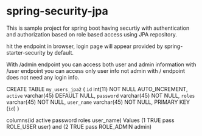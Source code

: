 # spring-security-jpa
This is sample project for spring boot having securtiy with authentication and authorization based on role based access using JPA repository.

hit the endpoint in browser, login page will appear provided by spring-starter-security by default.

With /admin endpoint you can access both user and admin information
with /user endpoint you can access only user info not admin
with / endpoint does not need any login info.

CREATE TABLE `my_users_jpa2` (
  `id` int(11) NOT NULL AUTO_INCREMENT,
  `active` varchar(45) DEFAULT NULL,
  `password` varchar(45) NOT NULL,
  `roles` varchar(45) NOT NULL,
  `user_name` varchar(45) NOT NULL,
  PRIMARY KEY (`id`)
)

columns(id	active password	roles	user_name) Values (1	TRUE	pass	ROLE_USER	user) and (2	TRUE	pass	ROLE_ADMIN	admin)






